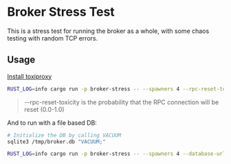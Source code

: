 # Broker Stress Test

This is a stress test for running the broker as a whole, with some chaos testing with random TCP errors.

## Usage

[Install toxiproxy](https://github.com/Shopify/toxiproxy#1-installing-toxiproxy)

```sh
RUST_LOG=info cargo run -p broker-stress -- --spawners 4 --rpc-reset-toxicity 0.0
```

> --rpc-reset-toxicity is the probability that the RPC connection will be reset (0.0-1.0)

And to run with a file based DB:

```sh
# Initialize the DB by calling VACUUM
sqlite3 /tmp/broker.db "VACUUM;"

RUST_LOG=info cargo run -p broker-stress -- --spawners 4 --database-url "sqlite:///tmp/broker.db"
```
